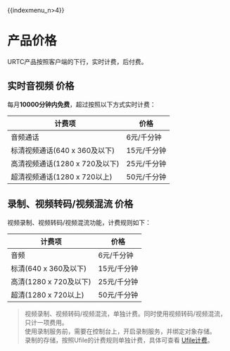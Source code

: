 {{indexmenu_n>4}}

# 产品价格

URTC产品按照客户端的下行，实时计费，后付费。  

## 实时音视频 价格

每月**10000分钟内免费**，超过按照以下方式实时计费：

|计费项                               | 价格                                                              |
| ----------------------------- | ------------------------------------------------------------------ |
|音频通话                              | 6元/千分钟                                                        |
|标清视频通话(640 x 360及以下)          | 15元/千分钟                                                       |
|高清视频通话(1280 x 720及以下)         | 25元/千分钟                                                       |
|超清视频通话(1280 x 720以上)           | 50元/千分钟                                                       |

## 录制、视频转码/视频混流 价格

视频录制、视频转码/视频混流功能，计费规则如下：
 

|计费项                           | 价格                                                                  |
| --------------------------- | ----------------------------------------------------------------------- |
|音频                            | 6元/千分钟                                                              |
|标清(640 x 360及以下)            | 15元/千分钟                                                             |
|高清(1280 x 720及以下)           | 25元/千分钟                                                             |
|超清(1280 x 720以上)             | 50元/千分钟                                                             |

>   视频录制、视频转码/视频混流，单独计费。同时使用视频转码/视频混流，只计一项费用。    
    使用录制服务前，需要在控制台上，开启录制服务，并绑定对象存储。    
    录制的存储，按照Ufile的计费规则单独计费，具体可查看 [Ufile计费](https://docs.ucloud.cn/storage_cdn/ufile/bill/new)。
 
